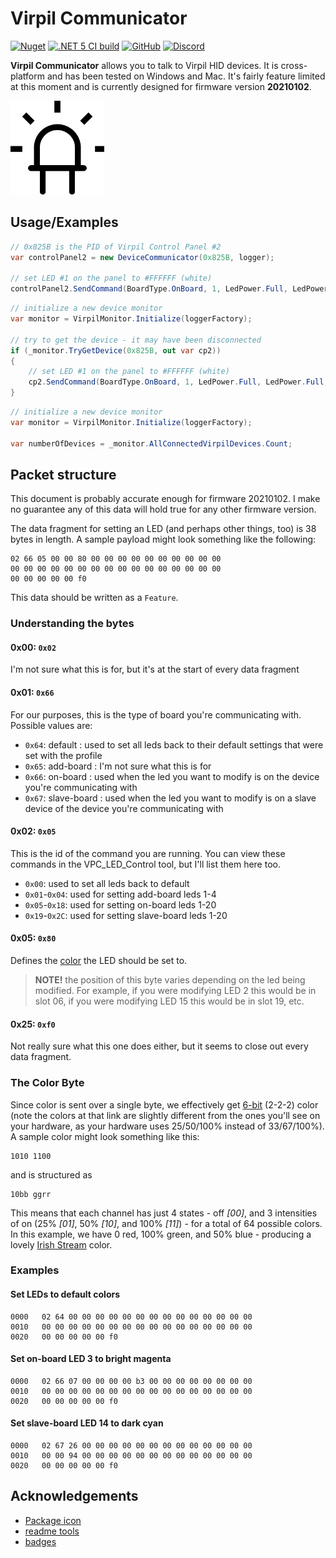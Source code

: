 ﻿# Virpil Communicator

[![Nuget](https://img.shields.io/nuget/v/Virpil.Communicator?style=flat-square)](https://www.nuget.org/packages/Virpil.Communicator/)
[![.NET 5 CI build](https://github.com/charliefoxtwo/Virpil-Communicator/actions/workflows/ci-build.yml/badge.svg?branch=develop)](https://github.com/charliefoxtwo/Virpil-Communicator/actions/workflows/ci-build.yml)
[![GitHub](https://img.shields.io/github/license/charliefoxtwo/Virpil-Communicator?style=flat-square)](LICENSE)
[![Discord](https://img.shields.io/discord/840762843917582347?style=flat-square)](https://discord.gg/rWAF3AdsKT)

**Virpil Communicator** allows you to talk to Virpil HID devices. It is cross-platform and has been tested on Windows and Mac. It's fairly feature limited at this moment and is currently designed for firmware version **20210102**.

<img src="https://raw.githubusercontent.com/charliefoxtwo/Virpil-Communicator/main/VirpilCommunicator/resources/led.png" alt="Virpil Communicator logo - a vector outline of an led" width="150" />

## Usage/Examples

```c#
// 0x825B is the PID of Virpil Control Panel #2
var controlPanel2 = new DeviceCommunicator(0x825B, logger);

// set LED #1 on the panel to #FFFFFF (white)
controlPanel2.SendCommand(BoardType.OnBoard, 1, LedPower.Full, LedPower.Full, LedPower.Full);
```

```c#
// initialize a new device monitor
var monitor = VirpilMonitor.Initialize(loggerFactory);

// try to get the device - it may have been disconnected
if (_monitor.TryGetDevice(0x825B, out var cp2))
{
    // set LED #1 on the panel to #FFFFFF (white)
    cp2.SendCommand(BoardType.OnBoard, 1, LedPower.Full, LedPower.Full, LedPower.Full);
}
```

```c#
// initialize a new device monitor
var monitor = VirpilMonitor.Initialize(loggerFactory);

var numberOfDevices = _monitor.AllConnectedVirpilDevices.Count;
```

## Packet structure

This document is probably accurate enough for firmware 20210102. I make no guarantee any of this data will hold true for any other firmware version.

The data fragment for setting an LED (and perhaps other things, too) is 38 bytes in length. A sample payload might look something like the following:

```
02 66 05 00 00 80 00 00 00 00 00 00 00 00 00 00
00 00 00 00 00 00 00 00 00 00 00 00 00 00 00 00
00 00 00 00 00 f0
```

This data should be written as a `Feature`.

### Understanding the bytes

#### 0x00: `0x02`
I'm not sure what this is for, but it's at the start of every data fragment

#### 0x01: `0x66`
For our purposes, this is the type of board you're communicating with. Possible values are:
 - `0x64`: default : used to set all leds back to their default settings that were set with the profile
 - `0x65`: add-board : I'm not sure what this is for
 - `0x66`: on-board : used when the led you want to modify is on the device you're communicating with
 - `0x67`: slave-board : used when the led you want to modify is on a slave device of the device you're communicating with

#### 0x02: `0x05`
This is the id of the command you are running. You can view these commands in the VPC_LED_Control tool, but I'll list them here too.
 - `0x00`: used to set all leds back to default
 - `0x01`-`0x04`: used for setting add-board leds 1-4
 - `0x05`-`0x18`: used for setting on-board leds 1-20
 - `0x19`-`0x2C`: used for setting slave-board leds 1-20

#### 0x05: `0x80`
Defines the [color](#the-color-byte) the LED should be set to. 

> **NOTE!** the position of this byte varies depending on the led being modified. For example, if you were modifying LED 2 this would be in slot 06, if you were modifying LED 15 this would be in slot 19, etc.

#### 0x25: `0xf0`
Not really sure what this one does either, but it seems to close out every data fragment.

### The Color Byte
Since color is sent over a single byte, we effectively get [6-bit](https://lospec.com/palette-list/6-bit-rgb) (2-2-2) color (note the colors at that link are slightly different from the ones you'll see on your hardware, as your hardware uses 25/50/100% instead of 33/67/100%). A sample color might look something like this:
```
1010 1100
```
and is structured as
```
10bb ggrr
```

This means that each channel has just 4 states - off *[00]*, and 3 intensities of on (25% *[01]*, 50% *[10]*, and 100% *[11]*) - for a total of 64 possible colors. In this example, we have 0 red, 100% green, and 50% blue - producing a lovely [Irish Stream](https://colornames.org/color/00ff80) color.

### Examples

#### Set LEDs to default colors
```
0000   02 64 00 00 00 00 00 00 00 00 00 00 00 00 00 00
0010   00 00 00 00 00 00 00 00 00 00 00 00 00 00 00 00
0020   00 00 00 00 00 f0
```

#### Set on-board LED 3 to bright magenta
```
0000   02 66 07 00 00 00 00 b3 00 00 00 00 00 00 00 00
0010   00 00 00 00 00 00 00 00 00 00 00 00 00 00 00 00
0020   00 00 00 00 00 f0
```

#### Set slave-board LED 14 to dark cyan
```
0000   02 67 26 00 00 00 00 00 00 00 00 00 00 00 00 00
0010   00 00 94 00 00 00 00 00 00 00 00 00 00 00 00 00
0020   00 00 00 00 00 f0
```


## Acknowledgements

- [Package icon](https://www.flaticon.com/authors/those-icons)
- [readme tools](https://readme.so)
- [badges](https://shields.io)
